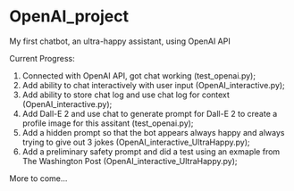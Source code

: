 # OpenAI_project
My first chatbot, an ultra-happy assistant, using OpenAI API

Current Progress:
1. Connected with OpenAI API, got chat working (test_openai.py);
2. Add ability to chat interactively with user input (OpenAI_interactive.py);
3. Add ability to store chat log and use chat log for context (OpenAI_interactive.py);
4. Add Dall-E 2 and use chat to generate prompt for Dall-E 2 to create a profile image for this assitant (test_openai.py); 
5. Add a hidden prompt so that the bot appears always happy and always trying to give out 3 jokes (OpenAI_interactive_UltraHappy.py);
6. Add a preliminary safety prompt and did a test using an exmaple from The Washington Post (OpenAI_interactive_UltraHappy.py);

More to come...
